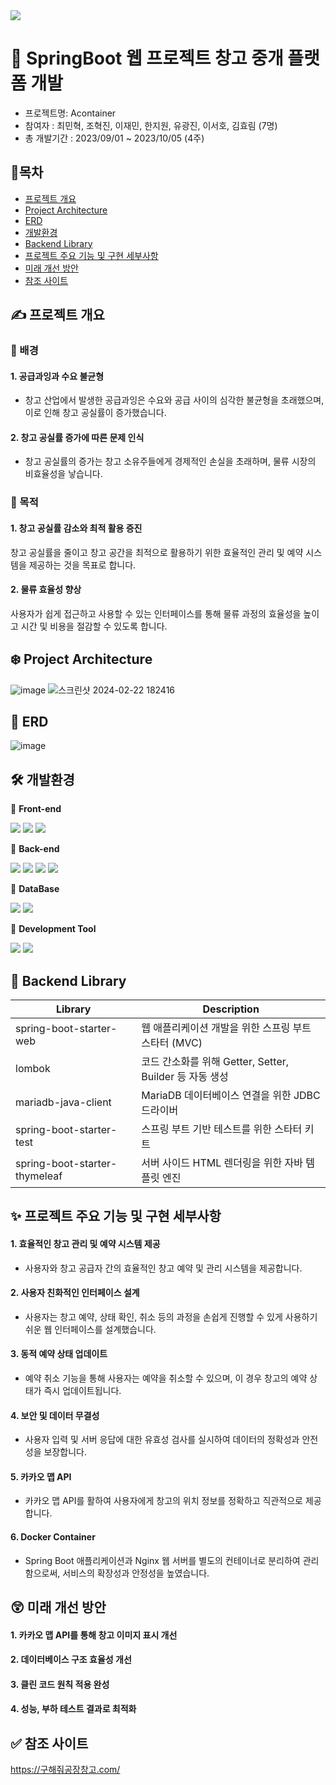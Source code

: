 <img src="https://capsule-render.vercel.app/api?type=waving&height=200&text=Acontainer&fontAlign=50&fontAlignY=40&color=gradient"/>

# 🌈 SpringBoot 웹 프로젝트 창고 중개 플랫폼 개발
- 프로젝트명: Acontainer
- 참여자 : 최민혁, 조혁진, 이재민, 한지원, 유광진, 이서호, 김효림 (7명)
- 총 개발기간 : 2023/09/01 ~ 2023/10/05 (4주)


## 📌목차
- [프로젝트 개요](#-프로젝트-개요)
- [Project Architecture](#-project-architecture)
- [ERD](#-erd)
- [개발환경](#-개발환경)
- [Backend Library](#-backend-library)
- [프로젝트 주요 기능 및 구현 세부사항](#-프로젝트-주요-기능-및-구현-세부사항)
- [미래 개선 방안](#-미래-개선-방안)
- [참조 사이트](#-참조-사이트)

## ✍️ 프로젝트 개요

### 🌿 배경
#### 1. 공급과잉과 수요 불균형
- 창고 산업에서 발생한 공급과잉은 수요와 공급 사이의 심각한 불균형을 초래했으며, 이로 인해 창고 공실률이 증가했습니다.
#### 2. 창고 공실률 증가에 따른 문제 인식
- 창고 공실률의 증가는 창고 소유주들에게 경제적인 손실을 초래하며, 물류 시장의 비효율성을 낳습니다.
### 🔫 목적
#### 1. 창고 공실률 감소와 최적 활용 증진
창고 공실률을 줄이고 창고 공간을 최적으로 활용하기 위한 효율적인 관리 및 예약 시스템을 제공하는 것을 목표로 합니다.
#### 2. 물류 효율성 향상
사용자가 쉽게 접근하고 사용할 수 있는 인터페이스를 통해 물류 과정의 효율성을 높이고 시간 및 비용을 절감할 수 있도록 합니다.

## ❄️ Project Architecture
![image](https://github.com/Youkwangjin/SpringBootTeamProject/assets/117841714/5a7bf164-6bb4-4c9d-a6d0-e1680bce6ecf)
![스크린샷 2024-02-22 182416](https://github.com/Youkwangjin/SpringBootTeamProject/assets/117841714/52beec2b-3ae2-4f86-a93d-c86a8e98ccc1)


## 🏬 ERD
![image](https://github.com/Youkwangjin/SpringBootTeamProject/assets/117841714/ed649889-4f1c-4cb6-aff4-16a3c5271153)

## 🛠 개발환경 

📌 **Front-end**

<img src="https://img.shields.io/badge/html5-E34F26?style=for-the-badge&logo=html5&logoColor=white"> <img src="https://img.shields.io/badge/css3-1572B6?style=for-the-badge&logo=css3&logoColor=white">
<img src="https://img.shields.io/badge/JavaScript-F7DF1E?style=for-the-badge&logo=JavaScript&logoColor=white">

📌 **Back-end**

<img src="https://img.shields.io/badge/thymeleaf-005F0F?style=for-the-badge&logo=thymeleaf&logoColor=white"> <img src="https://img.shields.io/badge/SpringBoot-6DB33F?style=for-the-badge&logo=Spring Boot&logoColor=white"> <img src="https://img.shields.io/badge/MyBatis-2E5E82?style=for-the-badge&logo=MyBatis&logoColor=white"> <img src="https://img.shields.io/badge/Docker-2496ED?style=for-the-badge&logo=Docker&logoColor=white">

📌 **DataBase**

<img src="https://img.shields.io/badge/mariadb-003545?style=for-the-badge&logo=mariadb&logoColor=white"> <img src="https://img.shields.io/badge/amazonrds-527FFF?style=for-the-badge&logo=amazonrds&logoColor=white">

📌 **Development Tool** 

<img src="https://img.shields.io/badge/intellijidea-000000?style=for-the-badge&logo=intellijidea&logoColor=white"> <img src="https://img.shields.io/badge/eclipseide-2C2255?style=for-the-badge&logo=eclipseide&logoColor=white"> 

## 📙 Backend Library

| Library                          | Description                                                 |
|----------------------------------|-------------------------------------------------------------|
| spring-boot-starter-web          | 웹 애플리케이션 개발을 위한 스프링 부트 스타터 (MVC)         |
| lombok                           | 코드 간소화를 위해 Getter, Setter, Builder 등 자동 생성      |
| mariadb-java-client              | MariaDB 데이터베이스 연결을 위한 JDBC 드라이버               |
| spring-boot-starter-test         | 스프링 부트 기반 테스트를 위한 스타터 키트                   |
| spring-boot-starter-thymeleaf    | 서버 사이드 HTML 렌더링을 위한 자바 템플릿 엔진              |



## ✨ 프로젝트 주요 기능 및 구현 세부사항

#### 1. 효율적인 창고 관리 및 예약 시스템 제공
- 사용자와 창고 공급자 간의 효율적인 창고 예약 및 관리 시스템을 제공합니다.
#### 2. 사용자 친화적인 인터페이스 설계
- 사용자는 창고 예약, 상태 확인, 취소 등의 과정을 손쉽게 진행할 수 있게  사용하기 쉬운 웹 인터페이스를 설계했습니다.
#### 3. 동적 예약 상태 업데이트
- 예약 취소 기능을 통해 사용자는 예약을 취소할 수 있으며, 이 경우 창고의 예약 상태가 즉시 업데이트됩니다.
#### 4. 보안 및 데이터 무결성
- 사용자 입력 및 서버 응답에 대한 유효성 검사를 실시하여 데이터의 정확성과 안전성을 보장합니다.
#### 5. 카카오 맵 API
- 카카오 맵 API를 활하여 사용자에게 창고의 위치 정보를 정확하고 직관적으로 제공합니다.
#### 6. Docker Container
- Spring Boot 애플리케이션과 Nginx 웹 서버를 별도의 컨테이너로 분리하여 관리함으로써, 서비스의 확장성과 안정성을 높였습니다.
  
## 😲 미래 개선 방안

#### 1. 카카오 맵 API를 통해 창고 이미지 표시 개선
#### 2. 데이터베이스 구조 효율성 개선
#### 3. 클린 코드 원칙 적용 완성
#### 4. 성능, 부하 테스트 결과로 최적화

## ✅ 참조 사이트

https://구해줘공장창고.com/
